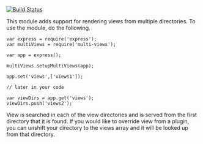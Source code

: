 [![Build Status](https://travis-ci.org/vagmi/multi_views.svg)](https://travis-ci.org/vagmi/multi_views)

This module adds support for rendering views from multiple directories. To use the module, do the following.


    var express = require('express');
    var multiViews = require('multi-views');

    var app = express();

    multiViews.setupMultiViews(app);

    app.set('views',['views1']);
    
    // later in your code

    var viewDirs = app.get('views');
    viewDirs.push('views2');


View is searched in each of the view directories and is served from the first directory that it is found. If you would like to override view from a plugin, you can unshift your directory to the views array and it will be looked up from that directory.
